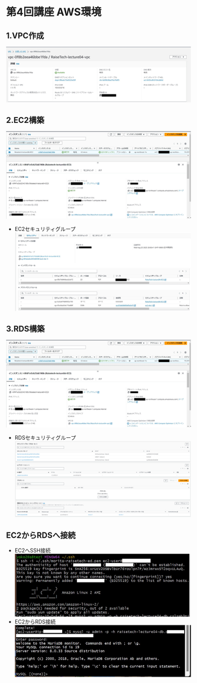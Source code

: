 # 第4回講座 AWS環境

## 1.VPC作成  
![VPC作成](image/lecture04_1_VPC作成.png)  

## 2.EC2構築  
![EC2作成](image/lecture04_21_EC2作成.png)  
- EC2セキュリティグループ
![EC2セキュリティグループ](image/lecture04_22_EC2セキュリティグループ.png)   

## 3.RDS構築
![RDS作成](image/lecture04_21_EC2作成.png)  
- RDSセキュリティグループ
![RDSセキュリティグループ](image/lecture04_32_DBセキュリティグループ.png)   

## EC2からRDSへ接続
- EC2へSSH接続
![EC2へSSH接続](image/lecture04_41_EC2にSSH接続.png)   
- EC2からRDS接続
![EC2からRDS接続](image/lecture04_42_EC2からRDS接続.png)   

